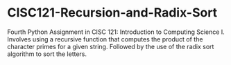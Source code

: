 # CISC121-Recursion-and-Radix-Sort
Fourth Python Assignment in CISC 121: Introduction to Computing Science I. Involves using a recursive function that computes the product of the character primes for a given string. Followed by the use of the radix sort algorithm to sort the letters. 
